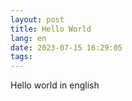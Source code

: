 ```yaml
---
layout: post
title: Hello World
lang: en
date: 2023-07-15 16:29:05
tags:
---
```


Hello world in english